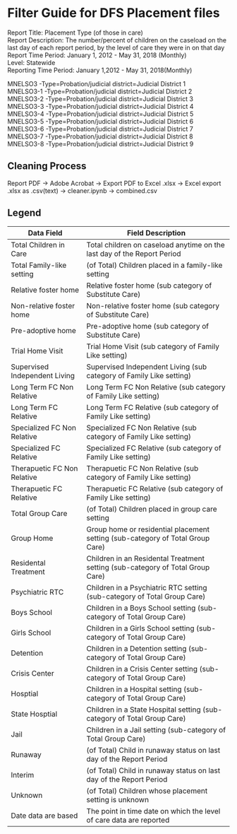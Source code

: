 # Filter Guide for DFS Placement files
Report Title: Placement Type (of those in care)  
Report Description: The number/percent of children on the caseload on the last day of each report period, by the level of care they were in on that day  
Report Time Period: January 1, 2012 - May 31, 2018 (Monthly)  
Level: Statewide  
Reporting Time Period: January 1,2012 - May 31, 2018(Monthly)  

MNELSO3   -Type=Probation/judicial district=Judicial District 1  
MNELSO3-1 -Type=Probation/judicial district=Judicial District 2  
MNELSO3-2 -Type=Probation/judicial district=Judicial District 3  
MNELSO3-3 -Type=Probation/judicial district=Judicial District 4  
MNELSO3-4 -Type=Probation/judicial district=Judicial District 5  
MNELSO3-5 -Type=Probation/judicial district=Judicial District 6  
MNELSO3-6 -Type=Probation/judicial district=Judicial District 7  
MNELSO3-7 -Type=Probation/judicial district=Judicial District 8  
MNELSO3-8 -Type=Probation/judicial district=Judicial District 9  

## Cleaning Process
Report PDF -> Adobe Acrobat -> Export PDF to Excel .xlsx -> Excel export .xlsx as .csv(text) -> cleaner.ipynb -> combined.csv

## Legend
|Data Field|Field Description|
|-|-|						
|Total Children in Care			|			Total children on caseload anytime on the last day of the Report Period
|Total Family-like setting	|					(of Total) Children placed in a family-like setting
|Relative foster home				|		Relative foster home (sub category of Substitute Care)
|Non-relative foster home		|				Non-relative foster home (sub category of Substitute Care)
|Pre-adoptive home					|	Pre-adoptive home (sub category of Substitute Care)
|Trial Home Visit						|Trial Home Visit (sub category of Family Like setting)
|Supervised Independent Living|						Supervised Independent Living (sub category of Family Like setting)
|Long Term FC Non Relative	|					Long Term FC Non Relative (sub category of Family Like setting)
|Long Term FC Relative			|			Long Term FC Relative (sub category of Family Like setting)
|Specialized FC Non Relative|						Specialized FC Non Relative (sub category of Family Like setting)
|Specialized FC Relative		|				Specialized FC Relative (sub category of Family Like setting)
|Therapuetic FC Non Relative|						Therapuetic FC Non Relative (sub category of Family Like setting)
|Therapuetic FC Relative|						Therapuetic FC Relative (sub category of Family Like setting)
|Total Group Care	|					(of Total) Children placed in group care setting
|Group Home				|		Group home or residential placement setting (sub-category of Total Group Care)
|Residental Treatment	|					Children in an Residental Treatment setting (sub-category of Total Group Care)
|Psychiatric RTC	|					Children in a Psychiatric RTC setting (sub-category of Total Group Care)
|Boys School	|					Children in a Boys School setting (sub-category of Total Group Care)
|Girls School	|					Children in a Girls School setting (sub-category of Total Group Care)
|Detention		|				Children in a Detention setting (sub-category of Total Group Care)
|Crisis Center|						Children in a Crisis Center setting (sub-category of Total Group Care)
|Hosptial						|Children in a Hospital setting (sub-category of Total Group Care)
|State Hosptial			|			Children in a State Hospital setting (sub-category of Total Group Care)
|Jail						|Children in a Jail setting (sub-category of Total Group Care)
|Runaway				|		(of Total) Child in runaway status on last day of the Report Period
|Interim				|		(of Total) Child in runaway status on last day of the Report Period
|Unknown				|		(of Total) Children whose placement setting is unknown
|Date data are based|						The point in time date on which the level of care data are reported
